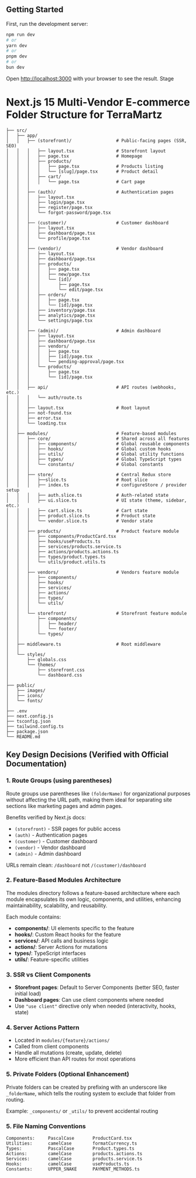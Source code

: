 
## Getting Started

First, run the development server:

```bash
npm run dev
# or
yarn dev
# or
pnpm dev
# or
bun dev
```
Open [http://localhost:3000](http://localhost:3000) with your browser to see the result.
Stage

# Next.js 15 Multi-Vendor E-commerce Folder Structure for TerraMartz
```terramartz/
├── src/
│   ├── app/
│   │   ├── (storefront)/                 # Public-facing pages (SSR, SEO)
│   │   │   ├── layout.tsx                # Storefront layout
│   │   │   ├── page.tsx                  # Homepage
│   │   │   ├── products/
│   │   │   │   ├── page.tsx              # Products listing
│   │   │   │   └── [slug]/page.tsx       # Product detail
│   │   │   ├── cart/
│   │   │   │   └── page.tsx              # Cart page
│   │   │
│   │   ├── (auth)/                       # Authentication pages
│   │   │   ├── layout.tsx
│   │   │   ├── login/page.tsx
│   │   │   ├── register/page.tsx
│   │   │   └── forgot-password/page.tsx
│   │   │
│   │   ├── (customer)/                   # Customer dashboard
│   │   │   ├── layout.tsx
│   │   │   ├── dashboard/page.tsx
│   │   │   └── profile/page.tsx
│   │   │
│   │   ├── (vendor)/                     # Vendor dashboard
│   │   │   ├── layout.tsx
│   │   │   ├── dashboard/page.tsx
│   │   │   ├── products/
│   │   │   │   ├── page.tsx
│   │   │   │   ├── new/page.tsx
│   │   │   │   └── [id]/
│   │   │   │       ├── page.tsx
│   │   │   │       └── edit/page.tsx
│   │   │   ├── orders/
│   │   │   │   ├── page.tsx
│   │   │   │   └── [id]/page.tsx
│   │   │   ├── inventory/page.tsx
│   │   │   ├── analytics/page.tsx
│   │   │   └── settings/page.tsx
│   │   │
│   │   ├── (admin)/                      # Admin dashboard
│   │   │   ├── layout.tsx
│   │   │   ├── dashboard/page.tsx
│   │   │   ├── vendors/
│   │   │   │   ├── page.tsx
│   │   │   │   ├── [id]/page.tsx
│   │   │   │   └── pending-approval/page.tsx
│   │   │   └── products/
│   │   │       ├── page.tsx
│   │   │       └── [id]/page.tsx
│   │   │
│   │   ├── api/                          # API routes (webhooks, etc.)
│   │   │   └── auth/route.ts
│   │   │
│   │   ├── layout.tsx                    # Root layout
│   │   ├── not-found.tsx
│   │   ├── error.tsx
│   │   └── loading.tsx
│   │
│   ├── modules/                          # Feature-based modules
│   │   ├── core/                         # Shared across all features
│   │   │   ├── components/               # Global reusable components
│   │   │   ├── hooks/                    # Global custom hooks
│   │   │   ├── utils/                    # Global utility functions
│   │   │   ├── types/                    # Global TypeScript types
│   │   │   └── constants/                # Global constants
│   │   │
│   │   ├── store/                        # Central Redux store
│   │   │   ├──slice.ts                   # Root slice
│   │   │   ├── index.ts                  # configureStore / provider setup
│   │   │   ├── auth.slice.ts             # Auth-related state
│   │   │   ├── ui.slice.ts               # UI state (theme, sidebar, etc.)
│   │   │   ├── cart.slice.ts             # Cart state
│   │   │   ├── product.slice.ts          # Product state
│   │   │   └── vendor.slice.ts           # Vendor state
│   │   │
│   │   ├── products/                     # Product feature module
│   │   │   ├── components/ProductCard.tsx
│   │   │   ├── hooks/useProducts.ts
│   │   │   ├── services/products.service.ts
│   │   │   ├── actions/products.actions.ts
│   │   │   ├── types/product.types.ts
│   │   │   └── utils/product.utils.ts
│   │   │
│   │   ├── vendors/                      # Vendors feature module
│   │   │   ├── components/
│   │   │   ├── hooks/
│   │   │   ├── services/
│   │   │   ├── actions/
│   │   │   ├── types/
│   │   │   └── utils/
│   │   │
│   │   └── storefront/                   # Storefront feature module
│   │       ├── components/
│   │       │   ├── header/
│   │       │   └── footer/
│   │       └── types/
│   │
│   ├── middleware.ts                     # Root middleware
│   │
│   └── styles/
│       ├── globals.css
│       └── themes/
│           ├── storefront.css
│           └── dashboard.css
│
├── public/
│   ├── images/
│   ├── icons/
│   └── fonts/
│
├── .env
├── next.config.js
├── tsconfig.json
├── tailwind.config.ts
├── package.json
└── README.md

```
## Key Design Decisions (Verified with Official Documentation)

### 1. **Route Groups** (using parentheses)
Route groups use parentheses like `(folderName)` for organizational purposes without affecting the URL path, making them ideal for separating site sections like marketing pages and admin pages.

Benefits verified by Next.js docs:
- `(storefront)` - SSR pages for public access
- `(auth)` - Authentication pages
- `(customer)` - Customer dashboard
- `(vendor)` - Vendor dashboard
- `(admin)` - Admin dashboard

URLs remain clean: `/dashboard` not `/(customer)/dashboard`

### 2. **Feature-Based Modules Architecture**
The modules directory follows a feature-based architecture where each module encapsulates its own logic, components, and utilities, enhancing maintainability, scalability, and reusability.

Each module contains:
- **components/**: UI elements specific to the feature
- **hooks/**: Custom React hooks for the feature
- **services/**: API calls and business logic
- **actions/**: Server Actions for mutations
- **types/**: TypeScript interfaces
- **utils/**: Feature-specific utilities

### 3. **SSR vs Client Components**
- **Storefront pages**: Default to Server Components (better SEO, faster initial load)
- **Dashboard pages**: Can use client components where needed
- Use `"use client"` directive only when needed (interactivity, hooks, state)

### 4. **Server Actions Pattern**
- Located in `modules/{feature}/actions/`
- Called from client components
- Handle all mutations (create, update, delete)
- More efficient than API routes for most operations

### 5. **Private Folders** (Optional Enhancement)
Private folders can be created by prefixing with an underscore like `_folderName`, which tells the routing system to exclude that folder from routing.

Example: `_components/` or `_utils/` to prevent accidental routing

### 5. File Naming Conventions

```
Components:     PascalCase       ProductCard.tsx
Utilities:      camelCase        formatCurrency.ts
Types:          PascalCase       Product.types.ts
Actions:        camelCase        products.actions.ts
Services:       camelCase        products.service.ts
Hooks:          camelCase        useProducts.ts
Constants:      UPPER_SNAKE      PAYMENT_METHODS.ts
